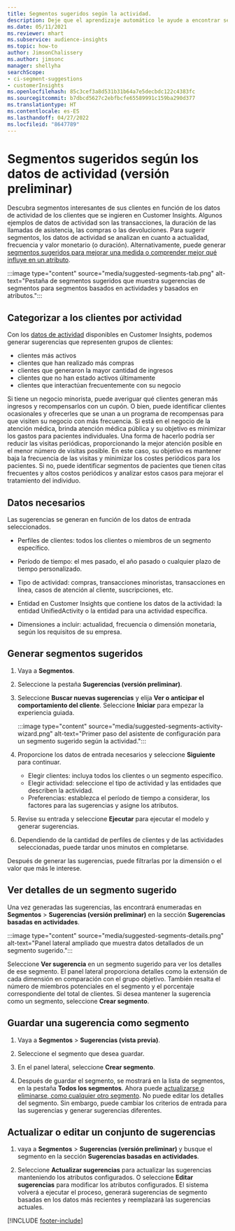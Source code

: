 ```yaml
---
title: Segmentos sugeridos según la actividad.
description: Deje que el aprendizaje automático le ayude a encontrar segmentos nuevos e interesantes según la actividad de los clientes.
ms.date: 05/11/2021
ms.reviewer: mhart
ms.subservice: audience-insights
ms.topic: how-to
author: JimsonChalissery
ms.author: jimsonc
manager: shellyha
searchScope:
- ci-segment-suggestions
- customerInsights
ms.openlocfilehash: 85c3cef3a8d531b31b64a7e5decbdc122c4383fc
ms.sourcegitcommit: b7dbcd5627c2ebfbcfe65589991c159ba290d377
ms.translationtype: HT
ms.contentlocale: es-ES
ms.lasthandoff: 04/27/2022
ms.locfileid: "8647789"
---
```

# <a name="suggested-segments-based-on-activity-data-preview"></a>Segmentos sugeridos según los datos de actividad (versión preliminar)

Descubra segmentos interesantes de sus clientes en función de los datos de actividad de los clientes que se ingieren en Customer Insights. Algunos ejemplos de datos de actividad son las transacciones, la duración de las llamadas de asistencia, las compras o las devoluciones. Para sugerir segmentos, los datos de actividad se analizan en cuanto a actualidad, frecuencia y valor monetario (o duración). Alternativamente, puede generar [segmentos sugeridos para mejorar una medida o comprender mejor qué influye en un atributo](suggested-segments.md).

:::image type="content" source="media/suggested-segments-tab.png" alt-text="Pestaña de segmentos sugeridos que muestra sugerencias de segmentos para segmentos basados en actividades y basados en atributos.":::

## <a name="categorize-customers-by-activity"></a>Categorizar a los clientes por actividad

Con los [datos de actividad](activities.md) disponibles en Customer Insights, podemos generar sugerencias que representen grupos de clientes:

- clientes más activos 
- clientes que han realizado más compras 
- clientes que generaron la mayor cantidad de ingresos 
- clientes que no han estado activos últimamente 
- clientes que interactúan frecuentemente con su negocio  

Si tiene un negocio minorista, puede averiguar qué clientes generan más ingresos y recompensarlos con un cupón. O bien, puede identificar clientes ocasionales y ofrecerles que se unan a un programa de recompensas para que visiten su negocio con más frecuencia.
Si está en el negocio de la atención médica, brinda atención médica pública y su objetivo es minimizar los gastos para pacientes individuales. Una forma de hacerlo podría ser reducir las visitas periódicas, proporcionando la mejor atención posible en el menor número de visitas posible. En este caso, su objetivo es mantener baja la frecuencia de las visitas y minimizar los costes periódicos para los pacientes. Si no, puede identificar segmentos de pacientes que tienen citas frecuentes y altos costos periódicos y analizar estos casos para mejorar el tratamiento del individuo. 

## <a name="required-data"></a>Datos necesarios

Las sugerencias se generan en función de los datos de entrada seleccionados. 

- Perfiles de clientes: todos los clientes o miembros de un segmento específico. 

- Período de tiempo: el mes pasado, el año pasado o cualquier plazo de tiempo personalizado.

- Tipo de actividad: compras, transacciones minoristas, transacciones en línea, casos de atención al cliente, suscripciones, etc.  

- Entidad en Customer Insights que contiene los datos de la actividad: la entidad UnifiedActivity o la entidad para una actividad específica. 

- Dimensiones a incluir: actualidad, frecuencia o dimensión monetaria, según los requisitos de su empresa.

## <a name="generate-suggested-segments"></a>Generar segmentos sugeridos

1. Vaya a **Segmentos**.

1. Seleccione la pestaña **Sugerencias (versión preliminar)**.

1. Seleccione **Buscar nuevas sugerencias** y elija **Ver o anticipar el comportamiento del cliente**. Seleccione **Iniciar** para empezar la experiencia guiada.

   :::image type="content" source="media/suggested-segments-activity-wizard.png" alt-text="Primer paso del asistente de configuración para un segmento sugerido según la actividad.":::

1. Proporcione los datos de entrada necesarios y seleccione **Siguiente** para continuar.

   - Elegir clientes: incluya todos los clientes o un segmento específico.
   - Elegir actividad: seleccione el tipo de actividad y las entidades que describen la actividad.
   - Preferencias: establezca el período de tiempo a considerar, los factores para las sugerencias y asigne los atributos.

1. Revise su entrada y seleccione **Ejecutar** para ejecutar el modelo y generar sugerencias.

1. Dependiendo de la cantidad de perfiles de clientes y de las actividades seleccionadas, puede tardar unos minutos en completarse. 

Después de generar las sugerencias, puede filtrarlas por la dimensión o el valor que más le interese. 

## <a name="view-details-of-a-suggested-segment"></a>Ver detalles de un segmento sugerido

Una vez generadas las sugerencias, las encontrará enumeradas en **Segmentos** > **Sugerencias (versión preliminar)** en la sección **Sugerencias basadas en actividades**.

:::image type="content" source="media/suggested-segments-details.png" alt-text="Panel lateral ampliado que muestra datos detallados de un segmento sugerido.":::

Seleccione **Ver sugerencia** en un segmento sugerido para ver los detalles de ese segmento. El panel lateral proporciona detalles como la extensión de cada dimensión en comparación con el grupo objetivo. También resalta el número de miembros potenciales en el segmento y el porcentaje correspondiente del total de clientes. Si desea mantener la sugerencia como un segmento, seleccione **Crear segmento**.    

## <a name="save-a-suggestion-as-a-segment"></a>Guardar una sugerencia como segmento

1. Vaya a **Segmentos** > **Sugerencias (vista previa)**.

1. Seleccione el segmento que desea guardar. 

1. En el panel lateral, seleccione **Crear segmento**. 

1. Después de guardar el segmento, se mostrará en la lista de segmentos, en la pestaña **Todos los segmentos**. Ahora puede [actualizarse o eliminarse, como cualquier otro segmento](segments.md). No puede editar los detalles del segmento. Sin embargo, puede cambiar los criterios de entrada para las sugerencias y generar sugerencias diferentes.

## <a name="refresh-or-edit-a-set-of-suggestions"></a>Actualizar o editar un conjunto de sugerencias

1. vaya a **Segmentos** > **Sugerencias (versión preliminar)** y busque el segmento en la sección **Sugerencias basadas en actividades**.

1. Seleccione **Actualizar sugerencias** para actualizar las sugerencias manteniendo los atributos configurados. O seleccione **Editar sugerencias** para modificar los atributos configurados. El sistema volverá a ejecutar el proceso, generará sugerencias de segmento basadas en los datos más recientes y reemplazará las sugerencias actuales.

[!INCLUDE [footer-include](includes/footer-banner.md)]

